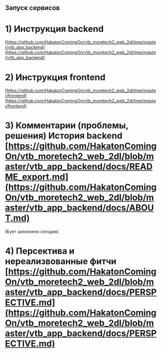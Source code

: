 
## Запуск сервисов


# 1) Инструкция backend 
[https://github.com/HakatonComingOn/vtb_moretech2_web_2dl/tree/master/vtb_app_backend](https://github.com/HakatonComingOn/vtb_moretech2_web_2dl/tree/master/vtb_app_backend)

# 2) Инструкция frontend 
[https://github.com/HakatonComingOn/vtb_moretech2_web_2dl/tree/master/frontend](https://github.com/HakatonComingOn/vtb_moretech2_web_2dl/tree/master/frontend)





# 3) Комментарии (проблемы, решения) История backend [https://github.com/HakatonComingOn/vtb_moretech2_web_2dl/blob/master/vtb_app_backend/docs/README_export.md](https://github.com/HakatonComingOn/vtb_moretech2_web_2dl/blob/master/vtb_app_backend/docs/ABOUT.md)


(Бует заполнено сегодня)
# 4) Персектива и нереализвованные фитчи [https://github.com/HakatonComingOn/vtb_moretech2_web_2dl/blob/master/vtb_app_backend/docs/PERSPECTIVE.md](https://github.com/HakatonComingOn/vtb_moretech2_web_2dl/blob/master/vtb_app_backend/docs/PERSPECTIVE.md)



